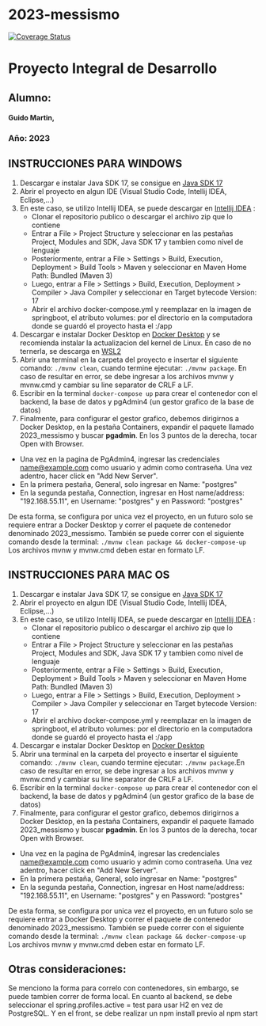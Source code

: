 # 2023-messismo

[![Coverage Status](https://coveralls.io/repos/github/uca-pid/2023-messismo/badge.png?branch=develop)](https://coveralls.io/github/uca-pid/2023-messismo?branch=develop)

# Proyecto Integral de Desarrollo
## Alumno:
####  Guido Martin,
### Año: 2023

## INSTRUCCIONES PARA WINDOWS
1. Descargar e instalar Java SDK 17, se consigue en [Java SDK 17](https://www.oracle.com/java/technologies/javase/jdk17-archive-downloads.html)
2. Abrir el proyecto en algun IDE (Visual Studio Code, Intellij IDEA, Eclipse,...)
3. En este caso, se utilizo Intellij IDEA, se puede descargar en [Intellij IDEA](https://www.jetbrains.com/idea/download/#section=windows) :
    - Clonar el repositorio publico o descargar el archivo zip que lo contiene
    - Entrar a File > Project Structure y seleccionar en las pestañas Project, Modules and SDK, Java SDK 17 y tambien como nivel de lenguaje
    - Posteriormente, entrar a File > Settings > Build, Execution, Deployment > Build Tools > Maven y seleccionar en Maven Home Path: Bundled (Maven 3)
    - Luego, entrar a File > Settings > Build, Execution, Deployment > Compiler > Java Compiler y seleccionar en Target bytecode Version: 17
    - Abrir el archivo docker-compose.yml y reemplazar en la imagen de springboot, el atributo volumes: por el directorio en la computadora donde se guardó el proyecto hasta el :/app
4. Descargar e instalar Docker Desktop en [Docker Desktop](https://docs.docker.com/desktop/install/windows-install/) y se recomienda instalar la actualizacion del kernel de Linux. En caso de no ternerla, se descarga en [WSL2](https://wslstorestorage.blob.core.windows.net/wslblob/wsl_update_x64.msi)
5. Abrir una terminal en la carpeta del proyecto e insertar el siguiente comando: `./mvnw clean`, cuando termine ejecutar: `./mvnw package`. En caso de resultar en error, se debe ingresar a los archivos mvnw y mvnw.cmd y cambiar su line separator de CRLF a LF.
6. Escribir en la terminal `docker-compose up` para crear el contenedor con el backend, la base de datos y pgAdmin4 (un gestor grafico de la base de datos)
7. Finalmente, para configurar el gestor grafico, debemos dirigirnos a Docker Desktop, en la pestaña Containers, expandir el paquete llamado 2023_messismo  y buscar __pgadmin__. En los 3 puntos de la derecha, tocar Open with Browser.
- Una vez en la pagina de PgAdmin4, ingresar las credenciales name@example.com como usuario y admin como contraseña. Una vez adentro, hacer click en "Add New Server".
- En la primera pestaña, General, solo ingresar en Name: "postgres"
- En la segunda pestaña, Connection, ingresar en Host name/address: "192.168.55.11", en Username: "postgres" y en Password: "postgres"

De esta forma, se configura por unica vez el proyecto, en un futuro solo se requiere entrar a Docker Desktop y correr el paquete de contenedor denominado 2023_messismo. También se puede correr con el siguiente comando desde la terminal: `./mvnw clean package && docker-compose-up`
Los archivos mvnw y mvnw.cmd deben estar en formato LF.
## INSTRUCCIONES PARA MAC OS
1. Descargar e instalar Java SDK 17, se consigue en [Java SDK 17](https://www.oracle.com/java/technologies/javase/jdk17-archive-downloads.html)
2. Abrir el proyecto en algun IDE (Visual Studio Code, Intellij IDEA, Eclipse,...)
3. En este caso, se utilizo Intellij IDEA, se puede descargar en [Intellij IDEA](https://www.jetbrains.com/idea/download/#section=windows) :
    - Clonar el repositorio publico o descargar el archivo zip que lo contiene
    - Entrar a File > Project Structure y seleccionar en las pestañas Project, Modules and SDK, Java SDK 17 y tambien como nivel de lenguaje
    - Posteriormente, entrar a File > Settings > Build, Execution, Deployment > Build Tools > Maven y seleccionar en Maven Home Path: Bundled (Maven 3)
    - Luego, entrar a File > Settings > Build, Execution, Deployment > Compiler > Java Compiler y seleccionar en Target bytecode Version: 17
    - Abrir el archivo docker-compose.yml y reemplazar en la imagen de springboot, el atributo volumes: por el directorio en la computadora donde se guardó el proyecto hasta el :/app
4. Descargar e instalar Docker Desktop en [Docker Desktop](https://docs.docker.com/desktop/install/mac-install/)
5. Abrir una terminal en la carpeta del proyecto e insertar el siguiente comando: `./mvnw clean`, cuando termine ejecutar: `./mvnw package`.En caso de resultar en error, se debe ingresar a los archivos mvnw y mvnw.cmd y cambiar su line separator de CRLF a LF.
6. Escribir en la terminal `docker-compose up` para crear el contenedor con el backend, la base de datos y pgAdmin4 (un gestor grafico de la base de datos)
7. Finalmente, para configurar el gestor grafico, debemos dirigirnos a Docker Desktop, en la pestaña Containers, expandir el paquete llamado 2023_messismo  y buscar __pgadmin__. En los 3 puntos de la derecha, tocar Open with Browser.
- Una vez en la pagina de PgAdmin4, ingresar las credenciales name@example.com como usuario y admin como contraseña. Una vez adentro, hacer click en "Add New Server".
- En la primera pestaña, General, solo ingresar en Name: "postgres"
- En la segunda pestaña, Connection, ingresar en Host name/address: "192.168.55.11", en Username: "postgres" y en Password: "postgres"

De esta forma, se configura por unica vez el proyecto, en un futuro solo se requiere entrar a Docker Desktop y correr el paquete de contenedor denominado 2023_messismo. También se puede correr con el siguiente comando desde la terminal: `./mvnw clean package && docker-compose-up`
Los archivos mvnw y mvnw.cmd deben estar en formato LF.

## Otras consideraciones:
Se menciono la forma para correlo con contenedores, sin embargo, se puede tambien correr de forma local. En cuanto al backend, se debe seleccionar el spring.profiles.active = test para usar H2 en vez de PostgreSQL. Y en el front, se debe realizar un npm install previo al npm start
